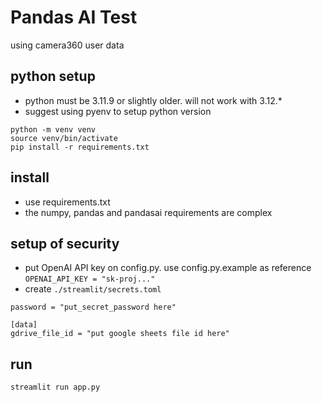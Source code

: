 # Pandas AI Test

using camera360 user data

## python setup

* python must be 3.11.9 or slightly older.  will not work
with 3.12.*
* suggest using pyenv to setup python version

```text
python -m venv venv
source venv/bin/activate
pip install -r requirements.txt
```

## install

* use requirements.txt
* the numpy, pandas and pandasai requirements are complex

## setup of security

* put OpenAI API key on config.py.  use config.py.example as reference
`OPENAI_API_KEY = "sk-proj..."`
* create `./streamlit/secrets.toml`

```text
password = "put_secret_password here"

[data]
gdrive_file_id = "put google sheets file id here"
```

## run

`streamlit run app.py`

